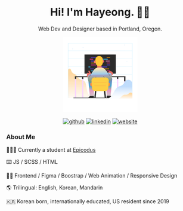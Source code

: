 <h1 align="center">Hi! I'm Hayeong. 🫶🏻 </h1> 
<p align="center">Web Dev and Designer based in Portland, Oregon.</p>

<p align="center">
  <img width="200" height="200" src="https://github.com/hypyeon/hypyeon/blob/main/marginalia-a-person-sitting-in-front-of-a-computer-screen.gif">
</p>
<p align="center">
  <a href="https://github.com/hypyeon"><img src='https://cdn.jsdelivr.net/npm/simple-icons@3.0.1/icons/github.svg' alt='github' height='30'></a>  
  <a href="https://www.linkedin.com/in/hayeongp828663811/"><img src='https://cdn.jsdelivr.net/npm/simple-icons@3.0.1/icons/linkedin.svg' alt='linkedin' height='30'></a>  
  <a href="https://www.hayeong.website"><img src='https://cdn.jsdelivr.net/npm/simple-icons@3.0.1/icons/icloud.svg' alt='website' height='30'></a>  
</p>
<h3>About Me</h3>
<div>
  <p>
    👩🏻‍🏫 Currently a student at <a href="https://www.epicodus.com/">Epicodus</a>  
  </p>
  <p>
    ⌨️ JS / SCSS / HTML 
  </p>
  <p>
    ✍🏻 Frontend / Figma / Boostrap / Web Animation / Responsive Design
  </p>
  <p>
    🌎 Trilingual: English, Korean, Mandarin
  </p>
  <p>
    🇰🇷 Korean born, internationally educated, US resident since 2019
  </p>
</div>
